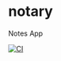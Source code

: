# notary
Notes App

[![CI](https://github.com/khushalbhardwaj-0111/notary-API/actions/workflows/ci.yml/badge.svg?branch=dev)](https://github.com/khushalbhardwaj-0111/notary-API/actions/workflows/ci.yml)